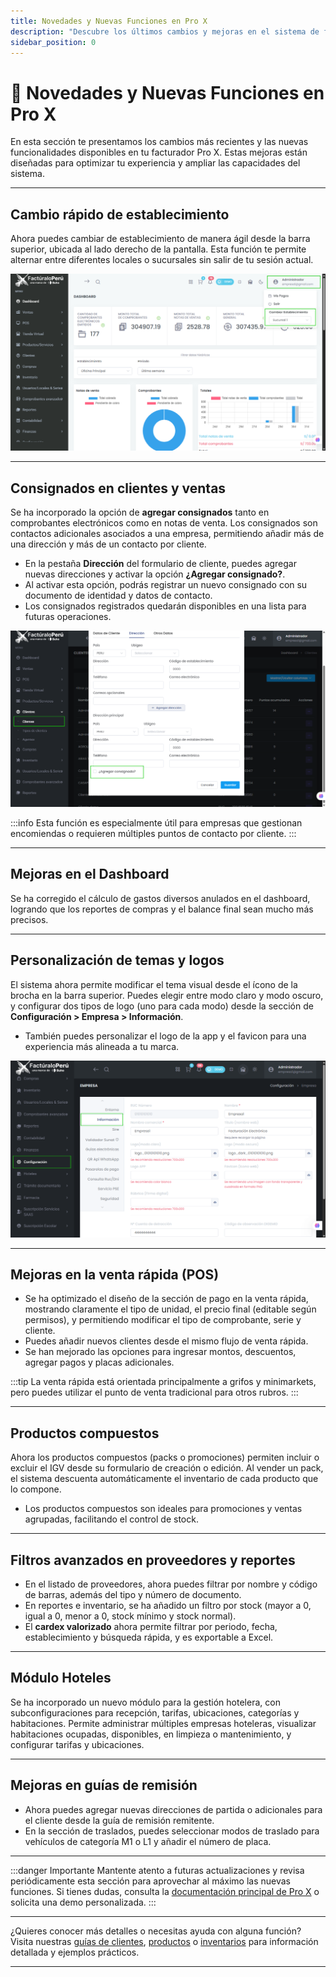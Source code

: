```yaml
---
title: Novedades y Nuevas Funciones en Pro X
description: "Descubre los últimos cambios y mejoras en el sistema de facturación Pro X."
sidebar_position: 0
---
```


# 🚀 Novedades y Nuevas Funciones en Pro X

En esta sección te presentamos los cambios más recientes y las nuevas funcionalidades disponibles en tu facturador Pro X. Estas mejoras están diseñadas para optimizar tu experiencia y ampliar las capacidades del sistema.

---

## Cambio rápido de establecimiento

Ahora puedes cambiar de establecimiento de manera ágil desde la barra superior, ubicada al lado derecho de la pantalla. Esta función te permite alternar entre diferentes locales o sucursales sin salir de tu sesión actual.

![Cambio rapido de establecimiento](img/nuevas-funciones-cambio-rapido-de-establecimiento.jpg)

---

## Consignados en clientes y ventas

Se ha incorporado la opción de **agregar consignados** tanto en comprobantes electrónicos como en notas de venta. Los consignados son contactos adicionales asociados a una empresa, permitiendo añadir más de una dirección y más de un contacto por cliente.

- En la pestaña **Dirección** del formulario de cliente, puedes agregar nuevas direcciones y activar la opción **¿Agregar consignado?**.
- Al activar esta opción, podrás registrar un nuevo consignado con su documento de identidad y datos de contacto.
- Los consignados registrados quedarán disponibles en una lista para futuras operaciones.

![Agregar consignado](img/nuevas-funciones-consignado-01.jpg)

:::info
Esta función es especialmente útil para empresas que gestionan encomiendas o requieren múltiples puntos de contacto por cliente.
:::

---

## Mejoras en el Dashboard

Se ha corregido el cálculo de gastos diversos anulados en el dashboard, logrando que los reportes de compras y el balance final sean mucho más precisos.

---

## Personalización de temas y logos

El sistema ahora permite modificar el tema visual desde el ícono de la brocha en la barra superior. Puedes elegir entre modo claro y modo oscuro, y configurar dos tipos de logo (uno para cada modo) desde la sección de **Configuración > Empresa > Información**.

- También puedes personalizar el logo de la app y el favicon para una experiencia más alineada a tu marca.

![Personalización de temas y logos](img/nuevas-funciones-tema-logo.jpg)

---

## Mejoras en la venta rápida (POS)

- Se ha optimizado el diseño de la sección de pago en la venta rápida, mostrando claramente el tipo de unidad, el precio final (editable según permisos), y permitiendo modificar el tipo de comprobante, serie y cliente.
- Puedes añadir nuevos clientes desde el mismo flujo de venta rápida.
- Se han mejorado las opciones para ingresar montos, descuentos, agregar pagos y placas adicionales.

:::tip
La venta rápida está orientada principalmente a grifos y minimarkets, pero puedes utilizar el punto de venta tradicional para otros rubros.
:::

---

## Productos compuestos

Ahora los productos compuestos (packs o promociones) permiten incluir o excluir el IGV desde su formulario de creación o edición. Al vender un pack, el sistema descuenta automáticamente el inventario de cada producto que lo compone.

- Los productos compuestos son ideales para promociones y ventas agrupadas, facilitando el control de stock.

---

## Filtros avanzados en proveedores y reportes

- En el listado de proveedores, ahora puedes filtrar por nombre y código de barras, además del tipo y número de documento.
- En reportes e inventario, se ha añadido un filtro por stock (mayor a 0, igual a 0, menor a 0, stock mínimo y stock normal).
- El **cardex valorizado** ahora permite filtrar por periodo, fecha, establecimiento y búsqueda rápida, y es exportable a Excel.

---

## Módulo Hoteles

Se ha incorporado un nuevo módulo para la gestión hotelera, con subconfiguraciones para recepción, tarifas, ubicaciones, categorías y habitaciones. Permite administrar múltiples empresas hoteleras, visualizar habitaciones ocupadas, disponibles, en limpieza o mantenimiento, y configurar tarifas y ubicaciones.

---

## Mejoras en guías de remisión

- Ahora puedes agregar nuevas direcciones de partida o adicionales para el cliente desde la guía de remisión remitente.
- En la sección de traslados, puedes seleccionar modos de traslado para vehículos de categoría M1 o L1 y añadir el número de placa.

---

:::danger Importante
Mantente atento a futuras actualizaciones y revisa periódicamente esta sección para aprovechar al máximo las nuevas funciones. Si tienes dudas, consulta la [documentación principal de Pro X](/ProX) o solicita una demo personalizada.
:::

---

¿Quieres conocer más detalles o necesitas ayuda con alguna función?  
Visita nuestras [guías de clientes](/ProX/clientes-x), [productos](/ProX/productos-servicios-x) o [inventarios](/ProX/inventario-x) para información detallada y ejemplos prácticos.

---
